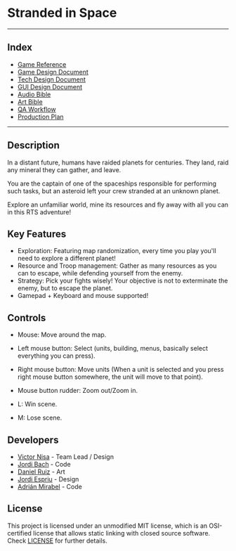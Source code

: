 # Stranded in Space
----
## Index

- [Game Reference](https://github.com/LordUnicorn31/Kujo-Studios/blob/master/Docs/GameReference.md)
- [Game Design Document](https://github.com/LordUnicorn31/Kujo-Studios/blob/master/Docs/GDD.md)
- [Tech Design Document](https://github.com/LordUnicorn31/Kujo-Studios/blob/master/Docs/TDD.md)
- [GUI Design Document](https://github.com/LordUnicorn31/Kujo-Studios/blob/master/Docs/GUIDocument.md)
- [Audio Bible](https://github.com/LordUnicorn31/Kujo-Studios/blob/master/Docs/AudioBible.md)
- [Art Bible](https://github.com/LordUnicorn31/Kujo-Studios/blob/master/Docs/ArtBible.md)
- [QA Workflow](https://github.com/LordUnicorn31/Kujo-Studios/blob/master/Docs/QAWorkflow.md)
- [Production Plan](https://github.com/LordUnicorn31/Kujo-Studios/blob/master/Docs/PreparationPlan.md)
----
## Description

In a distant future, humans have raided planets for centuries. They land, raid any mineral they can gather, and leave. 

You are the captain of one of the spaceships responsible for performing such tasks, but an asteroid left your crew stranded at an unknown planet.

Explore an unfamiliar world, mine its resources and fly away with all you can in this RTS adventure!

## Key Features

 - Exploration: Featuring map randomization, every time you play you'll need to explore a different planet!
 - Resource and Troop management: Gather as many resources as you can to escape, while defending yourself from the enemy.
 - Strategy: Pick your fights wisely! Your objective is not to exterminate the enemy, but to escape the planet.
 - Gamepad + Keyboard and mouse supported!
 
## Controls

- Mouse: Move around the map.

- Left mouse button: Select (units, building, menus, basically select everything you can press).

- Right mouse button: Move units (When a unit is selected and you press right mouse button somewhere, the unit will move to that point).

- Mouse button rudder: Zoom out/Zoom in.

- L: Win scene.

- M: Lose scene.

## Developers

 - [Victor Nisa](https://github.com/VictorNisa) - Team Lead / Design
 - [Jordi Bach](https://github.com/bottzo) - Code
 - [Daniel Ruiz](https://github.com/xsiro) - Art
 - [Jordi Espriu](https://github.com/LordUnicorn31) - Design
 - [Adrián Mirabel](https://github.com/M1R4B3L) - Code

## License

This project is licensed under an unmodified MIT license, which is an OSI-certified license that allows static linking with closed source software. Check [LICENSE](LICENSE) for further details.

